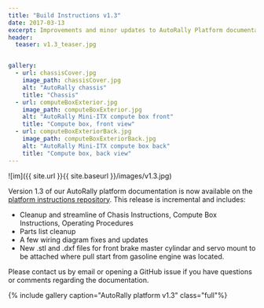 ```yaml
---
title: "Build Instructions v1.3"
date: 2017-03-13
excerpt: Improvements and minor updates to AutoRally Platform documentation
header:
  teaser: v1.3_teaser.jpg


gallery:
  - url: chassisCover.jpg
    image_path: chassisCover.jpg
    alt: "AutoRally chassis"
    title: "Chassis"
  - url: computeBoxExterior.jpg
    image_path: computeBoxExterior.jpg
    alt: "AutoRally Mini-ITX compute box front"
    title: "Compute box, front view"
  - url: computeBoxExteriorBack.jpg
    image_path: computeBoxExteriorBack.jpg
    alt: "AutoRally Mini-ITX compute box back"
    title: "Compute box, back view"
---
```


![im]({{ site.url }}{{ site.baseurl }}/images/v1.3.jpg)

Version 1.3 of our AutoRally platform documentation is now available on the [platform instructions repository](https://github.com/AutoRally/autorally_platform_instructions). This release is incremental and includes:

- Cleanup and streamline of Chasis Instructions, Compute Box Instructions, Operating Procedures
- Parts list cleanup
- A few wiring diagram fixes and updates
- New .stl and .dxf files for front brake master cylindar and servo mount to be attached where pull start from gasoline engine was located.

Please contact us by email or opening a GitHub issue if you have questions or comments regarding the documentation.

{% include gallery caption="AutoRally platform v1.3" class="full"%}